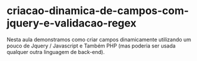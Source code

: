# criacao-dinamica-de-campos-com-jquery-e-validacao-regex
Nesta aula demonstramos como criar campos dinamicamente utilizando um pouco de Jquery / Javascript e Também PHP (mas poderia ser usada qualquer outra linguagem de back-end).

